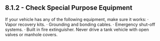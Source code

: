 ## 8.1.2 - Check Special Purpose Equipment
If your vehicle has any of the following equipment, make sure it works:
· Vapor recovery kits.
· Grounding and bonding cables.
· Emergency shut-off systems.
· Built in fire extinguisher.
Never drive a tank vehicle with open valves or manhole covers.